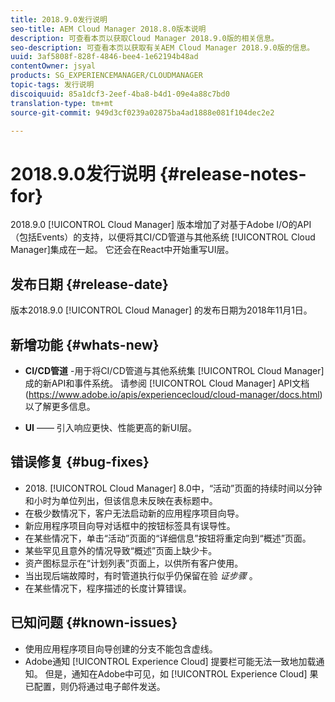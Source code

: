 ```yaml
---
title: 2018.9.0发行说明
seo-title: AEM Cloud Manager 2018.8.0版本说明
description: 可查看本页以获取Cloud Manager 2018.9.0版的相关信息。
seo-description: 可查看本页以获取有关AEM Cloud Manager 2018.9.0版的信息。
uuid: 3af5808f-828f-4846-bee4-1e62194b48ad
contentOwner: jsyal
products: SG_EXPERIENCEMANAGER/CLOUDMANAGER
topic-tags: 发行说明
discoiquuid: 85a1dcf3-2eef-4ba8-b4d1-09e4a88c7bd0
translation-type: tm+mt
source-git-commit: 949d3cf0239a02875ba4ad1888e081f104dec2e2

---
```



# 2018.9.0发行说明 {#release-notes-for}

2018.9.0 [!UICONTROL Cloud Manager] 版本增加了对基于Adobe I/O的API（包括Events）的支持，以便将其CI/CD管道与其他系统 [!UICONTROL Cloud Manager]集成在一起。 它还会在React中开始重写UI层。

## 发布日期 {#release-date}

版本2018.9.0 [!UICONTROL Cloud Manager] 的发布日期为2018年11月1日。

## 新增功能 {#whats-new}

* **CI/CD管道** -用于将CI/CD管道与其他系统集 [!UICONTROL Cloud Manager]成的新API和事件系统。 请参阅 [!UICONTROL Cloud Manager] API文档(https://www.adobe.io/apis/experiencecloud/cloud-manager/docs.html)以了解更多信息。

* **UI** —— 引入响应更快、性能更高的新UI层。

## 错误修复 {#bug-fixes}

* &#x200B;2018. [!UICONTROL Cloud Manager] 8.0中，“活动”页面的持续时间以分钟和小时为单位列出，但该信息未反映在表标题中。
* 在极少数情况下，客户无法启动新的应用程序项目向导。
* 新应用程序项目向导对话框中的按钮标签具有误导性。
* 在某些情况下，单击“活动”页面的“详细信息”按钮将重定向到“概述”页面。
* 某些罕见且意外的情况导致“概述”页面上缺少卡。
* 资产图标显示在“计划列表”页面上，以供所有客户使用。
* 当出现后端故障时，有时管道执行似乎仍保留在验 *证步骤* 。
* 在某些情况下，程序描述的长度计算错误。

## 已知问题 {#known-issues}

* 使用应用程序项目向导创建的分支不能包含虚线。
* Adobe通知 [!UICONTROL Experience Cloud] 提要栏可能无法一致地加载通知。 但是，通知在Adobe中可见，如 [!UICONTROL Experience Cloud] 果已配置，则仍将通过电子邮件发送。

